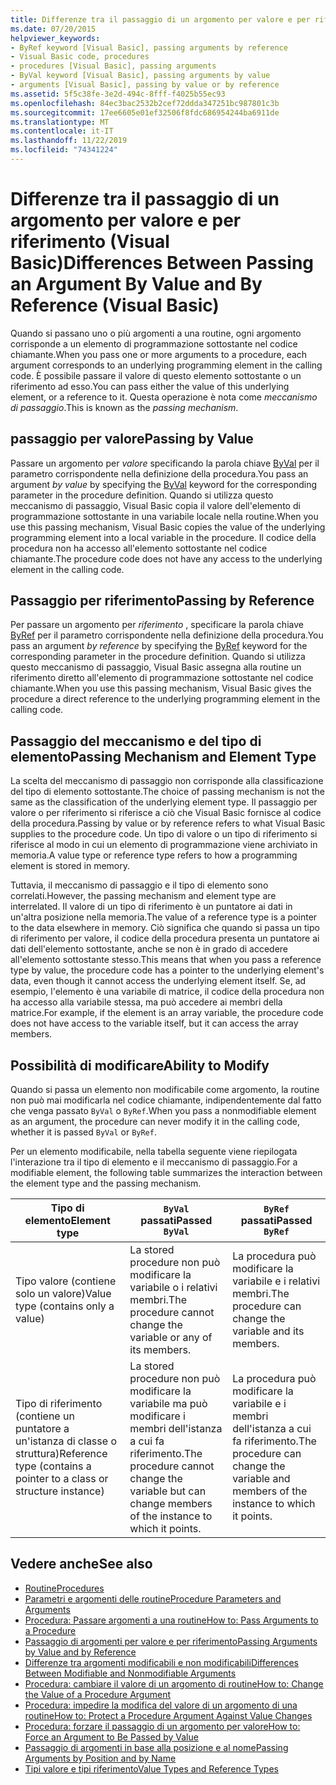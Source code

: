 ```yaml
---
title: Differenze tra il passaggio di un argomento per valore e per riferimento
ms.date: 07/20/2015
helpviewer_keywords:
- ByRef keyword [Visual Basic], passing arguments by reference
- Visual Basic code, procedures
- procedures [Visual Basic], passing arguments
- ByVal keyword [Visual Basic], passing arguments by value
- arguments [Visual Basic], passing by value or by reference
ms.assetid: 5f5c38fe-3e2d-494c-8fff-f4025b55ec93
ms.openlocfilehash: 84ec3bac2532b2cef72ddda347251bc987801c3b
ms.sourcegitcommit: 17ee6605e01ef32506f8fdc686954244ba6911de
ms.translationtype: MT
ms.contentlocale: it-IT
ms.lasthandoff: 11/22/2019
ms.locfileid: "74341224"
---
```

# <a name="differences-between-passing-an-argument-by-value-and-by-reference-visual-basic"></a><span data-ttu-id="ae6e5-102">Differenze tra il passaggio di un argomento per valore e per riferimento (Visual Basic)</span><span class="sxs-lookup"><span data-stu-id="ae6e5-102">Differences Between Passing an Argument By Value and By Reference (Visual Basic)</span></span>
<span data-ttu-id="ae6e5-103">Quando si passano uno o più argomenti a una routine, ogni argomento corrisponde a un elemento di programmazione sottostante nel codice chiamante.</span><span class="sxs-lookup"><span data-stu-id="ae6e5-103">When you pass one or more arguments to a procedure, each argument corresponds to an underlying programming element in the calling code.</span></span> <span data-ttu-id="ae6e5-104">È possibile passare il valore di questo elemento sottostante o un riferimento ad esso.</span><span class="sxs-lookup"><span data-stu-id="ae6e5-104">You can pass either the value of this underlying element, or a reference to it.</span></span> <span data-ttu-id="ae6e5-105">Questa operazione è nota come *meccanismo di passaggio*.</span><span class="sxs-lookup"><span data-stu-id="ae6e5-105">This is known as the *passing mechanism*.</span></span>  
  
## <a name="passing-by-value"></a><span data-ttu-id="ae6e5-106">passaggio per valore</span><span class="sxs-lookup"><span data-stu-id="ae6e5-106">Passing by Value</span></span>  
 <span data-ttu-id="ae6e5-107">Passare un argomento per *valore* specificando la parola chiave [ByVal](../../../../visual-basic/language-reference/modifiers/byval.md) per il parametro corrispondente nella definizione della procedura.</span><span class="sxs-lookup"><span data-stu-id="ae6e5-107">You pass an argument *by value* by specifying the [ByVal](../../../../visual-basic/language-reference/modifiers/byval.md) keyword for the corresponding parameter in the procedure definition.</span></span> <span data-ttu-id="ae6e5-108">Quando si utilizza questo meccanismo di passaggio, Visual Basic copia il valore dell'elemento di programmazione sottostante in una variabile locale nella routine.</span><span class="sxs-lookup"><span data-stu-id="ae6e5-108">When you use this passing mechanism, Visual Basic copies the value of the underlying programming element into a local variable in the procedure.</span></span> <span data-ttu-id="ae6e5-109">Il codice della procedura non ha accesso all'elemento sottostante nel codice chiamante.</span><span class="sxs-lookup"><span data-stu-id="ae6e5-109">The procedure code does not have any access to the underlying element in the calling code.</span></span>  
  
## <a name="passing-by-reference"></a><span data-ttu-id="ae6e5-110">Passaggio per riferimento</span><span class="sxs-lookup"><span data-stu-id="ae6e5-110">Passing by Reference</span></span>  
 <span data-ttu-id="ae6e5-111">Per passare un argomento per *riferimento* , specificare la parola chiave [ByRef](../../../../visual-basic/language-reference/modifiers/byref.md) per il parametro corrispondente nella definizione della procedura.</span><span class="sxs-lookup"><span data-stu-id="ae6e5-111">You pass an argument *by reference* by specifying the [ByRef](../../../../visual-basic/language-reference/modifiers/byref.md) keyword for the corresponding parameter in the procedure definition.</span></span> <span data-ttu-id="ae6e5-112">Quando si utilizza questo meccanismo di passaggio, Visual Basic assegna alla routine un riferimento diretto all'elemento di programmazione sottostante nel codice chiamante.</span><span class="sxs-lookup"><span data-stu-id="ae6e5-112">When you use this passing mechanism, Visual Basic gives the procedure a direct reference to the underlying programming element in the calling code.</span></span>  
  
## <a name="passing-mechanism-and-element-type"></a><span data-ttu-id="ae6e5-113">Passaggio del meccanismo e del tipo di elemento</span><span class="sxs-lookup"><span data-stu-id="ae6e5-113">Passing Mechanism and Element Type</span></span>  
 <span data-ttu-id="ae6e5-114">La scelta del meccanismo di passaggio non corrisponde alla classificazione del tipo di elemento sottostante.</span><span class="sxs-lookup"><span data-stu-id="ae6e5-114">The choice of passing mechanism is not the same as the classification of the underlying element type.</span></span> <span data-ttu-id="ae6e5-115">Il passaggio per valore o per riferimento si riferisce a ciò che Visual Basic fornisce al codice della procedura.</span><span class="sxs-lookup"><span data-stu-id="ae6e5-115">Passing by value or by reference refers to what Visual Basic supplies to the procedure code.</span></span> <span data-ttu-id="ae6e5-116">Un tipo di valore o un tipo di riferimento si riferisce al modo in cui un elemento di programmazione viene archiviato in memoria.</span><span class="sxs-lookup"><span data-stu-id="ae6e5-116">A value type or reference type refers to how a programming element is stored in memory.</span></span>  
  
 <span data-ttu-id="ae6e5-117">Tuttavia, il meccanismo di passaggio e il tipo di elemento sono correlati.</span><span class="sxs-lookup"><span data-stu-id="ae6e5-117">However, the passing mechanism and element type are interrelated.</span></span> <span data-ttu-id="ae6e5-118">Il valore di un tipo di riferimento è un puntatore ai dati in un'altra posizione nella memoria.</span><span class="sxs-lookup"><span data-stu-id="ae6e5-118">The value of a reference type is a pointer to the data elsewhere in memory.</span></span> <span data-ttu-id="ae6e5-119">Ciò significa che quando si passa un tipo di riferimento per valore, il codice della procedura presenta un puntatore ai dati dell'elemento sottostante, anche se non è in grado di accedere all'elemento sottostante stesso.</span><span class="sxs-lookup"><span data-stu-id="ae6e5-119">This means that when you pass a reference type by value, the procedure code has a pointer to the underlying element's data, even though it cannot access the underlying element itself.</span></span> <span data-ttu-id="ae6e5-120">Se, ad esempio, l'elemento è una variabile di matrice, il codice della procedura non ha accesso alla variabile stessa, ma può accedere ai membri della matrice.</span><span class="sxs-lookup"><span data-stu-id="ae6e5-120">For example, if the element is an array variable, the procedure code does not have access to the variable itself, but it can access the array members.</span></span>  
  
## <a name="ability-to-modify"></a><span data-ttu-id="ae6e5-121">Possibilità di modificare</span><span class="sxs-lookup"><span data-stu-id="ae6e5-121">Ability to Modify</span></span>  
 <span data-ttu-id="ae6e5-122">Quando si passa un elemento non modificabile come argomento, la routine non può mai modificarla nel codice chiamante, indipendentemente dal fatto che venga passato `ByVal` o `ByRef`.</span><span class="sxs-lookup"><span data-stu-id="ae6e5-122">When you pass a nonmodifiable element as an argument, the procedure can never modify it in the calling code, whether it is passed `ByVal` or `ByRef`.</span></span>  
  
 <span data-ttu-id="ae6e5-123">Per un elemento modificabile, nella tabella seguente viene riepilogata l'interazione tra il tipo di elemento e il meccanismo di passaggio.</span><span class="sxs-lookup"><span data-stu-id="ae6e5-123">For a modifiable element, the following table summarizes the interaction between the element type and the passing mechanism.</span></span>  
  
|<span data-ttu-id="ae6e5-124">Tipo di elemento</span><span class="sxs-lookup"><span data-stu-id="ae6e5-124">Element type</span></span>|<span data-ttu-id="ae6e5-125">`ByVal` passati</span><span class="sxs-lookup"><span data-stu-id="ae6e5-125">Passed `ByVal`</span></span>|<span data-ttu-id="ae6e5-126">`ByRef` passati</span><span class="sxs-lookup"><span data-stu-id="ae6e5-126">Passed `ByRef`</span></span>|  
|------------------|--------------------|--------------------|  
|<span data-ttu-id="ae6e5-127">Tipo valore (contiene solo un valore)</span><span class="sxs-lookup"><span data-stu-id="ae6e5-127">Value type (contains only a value)</span></span>|<span data-ttu-id="ae6e5-128">La stored procedure non può modificare la variabile o i relativi membri.</span><span class="sxs-lookup"><span data-stu-id="ae6e5-128">The procedure cannot change the variable or any of its members.</span></span>|<span data-ttu-id="ae6e5-129">La procedura può modificare la variabile e i relativi membri.</span><span class="sxs-lookup"><span data-stu-id="ae6e5-129">The procedure can change the variable and its members.</span></span>|  
|<span data-ttu-id="ae6e5-130">Tipo di riferimento (contiene un puntatore a un'istanza di classe o struttura)</span><span class="sxs-lookup"><span data-stu-id="ae6e5-130">Reference type (contains a pointer to a class or structure instance)</span></span>|<span data-ttu-id="ae6e5-131">La stored procedure non può modificare la variabile ma può modificare i membri dell'istanza a cui fa riferimento.</span><span class="sxs-lookup"><span data-stu-id="ae6e5-131">The procedure cannot change the variable but can change members of the instance to which it points.</span></span>|<span data-ttu-id="ae6e5-132">La procedura può modificare la variabile e i membri dell'istanza a cui fa riferimento.</span><span class="sxs-lookup"><span data-stu-id="ae6e5-132">The procedure can change the variable and members of the instance to which it points.</span></span>|  
  
## <a name="see-also"></a><span data-ttu-id="ae6e5-133">Vedere anche</span><span class="sxs-lookup"><span data-stu-id="ae6e5-133">See also</span></span>

- [<span data-ttu-id="ae6e5-134">Routine</span><span class="sxs-lookup"><span data-stu-id="ae6e5-134">Procedures</span></span>](./index.md)
- [<span data-ttu-id="ae6e5-135">Parametri e argomenti delle routine</span><span class="sxs-lookup"><span data-stu-id="ae6e5-135">Procedure Parameters and Arguments</span></span>](./procedure-parameters-and-arguments.md)
- [<span data-ttu-id="ae6e5-136">Procedura: Passare argomenti a una routine</span><span class="sxs-lookup"><span data-stu-id="ae6e5-136">How to: Pass Arguments to a Procedure</span></span>](./how-to-pass-arguments-to-a-procedure.md)
- [<span data-ttu-id="ae6e5-137">Passaggio di argomenti per valore e per riferimento</span><span class="sxs-lookup"><span data-stu-id="ae6e5-137">Passing Arguments by Value and by Reference</span></span>](./passing-arguments-by-value-and-by-reference.md)
- [<span data-ttu-id="ae6e5-138">Differenze tra argomenti modificabili e non modificabili</span><span class="sxs-lookup"><span data-stu-id="ae6e5-138">Differences Between Modifiable and Nonmodifiable Arguments</span></span>](./differences-between-modifiable-and-nonmodifiable-arguments.md)
- [<span data-ttu-id="ae6e5-139">Procedura: cambiare il valore di un argomento di routine</span><span class="sxs-lookup"><span data-stu-id="ae6e5-139">How to: Change the Value of a Procedure Argument</span></span>](./how-to-change-the-value-of-a-procedure-argument.md)
- [<span data-ttu-id="ae6e5-140">Procedura: impedire la modifica del valore di un argomento di una routine</span><span class="sxs-lookup"><span data-stu-id="ae6e5-140">How to: Protect a Procedure Argument Against Value Changes</span></span>](./how-to-protect-a-procedure-argument-against-value-changes.md)
- [<span data-ttu-id="ae6e5-141">Procedura: forzare il passaggio di un argomento per valore</span><span class="sxs-lookup"><span data-stu-id="ae6e5-141">How to: Force an Argument to Be Passed by Value</span></span>](./how-to-force-an-argument-to-be-passed-by-value.md)
- [<span data-ttu-id="ae6e5-142">Passaggio di argomenti in base alla posizione e al nome</span><span class="sxs-lookup"><span data-stu-id="ae6e5-142">Passing Arguments by Position and by Name</span></span>](./passing-arguments-by-position-and-by-name.md)
- [<span data-ttu-id="ae6e5-143">Tipi valore e tipi riferimento</span><span class="sxs-lookup"><span data-stu-id="ae6e5-143">Value Types and Reference Types</span></span>](../../../../visual-basic/programming-guide/language-features/data-types/value-types-and-reference-types.md)
